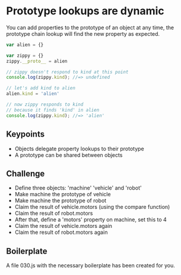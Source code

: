 Prototype lookups are dynamic
===================

You can add properties to the prototype of an object at any time, the prototype chain lookup will find the new property as expected.

```js
var alien = {}

var zippy = {}
zippy.__proto__ = alien

// zippy doesn't respond to kind at this point
console.log(zippy.kind); //=> undefined

// let's add kind to alien
alien.kind = 'alien'

// now zippy responds to kind
// because it finds 'kind' in alien
console.log(zippy.kind); //=> 'alien'
```

Keypoints
---------

- Objects delegate property lookups to their prototype
- A prototype can be shared between objects

Challenge
----------

- Define three objects: 'machine' 'vehicle' and 'robot'
- Make machine the prototype of vehicle
- Make machine the prototype of robot
- Claim the result of vehicle.motors (using the compare function)
- Claim the result of robot.motors
- After that, define a 'motors' property on machine, set this to 4
- Claim the result of vehicle.motors again
- Claim the result of robot.motors again

Boilerplate
-----------

A file 030.js with the necessary boilerplate has been created for you.
